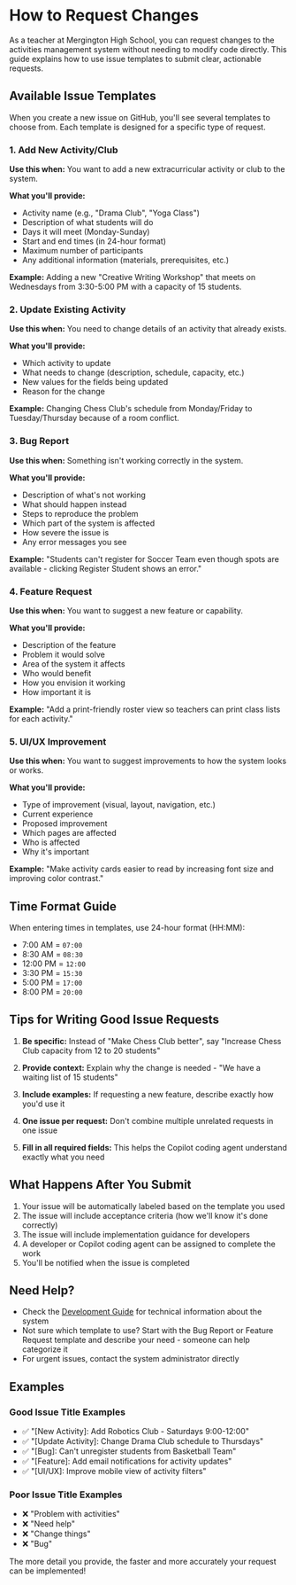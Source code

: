 # How to Request Changes

As a teacher at Mergington High School, you can request changes to the activities management system without needing to modify code directly. This guide explains how to use issue templates to submit clear, actionable requests.

## Available Issue Templates

When you create a new issue on GitHub, you'll see several templates to choose from. Each template is designed for a specific type of request.

### 1. Add New Activity/Club

**Use this when:** You want to add a new extracurricular activity or club to the system.

**What you'll provide:**
- Activity name (e.g., "Drama Club", "Yoga Class")
- Description of what students will do
- Days it will meet (Monday-Sunday)
- Start and end times (in 24-hour format)
- Maximum number of participants
- Any additional information (materials, prerequisites, etc.)

**Example:** Adding a new "Creative Writing Workshop" that meets on Wednesdays from 3:30-5:00 PM with a capacity of 15 students.

### 2. Update Existing Activity

**Use this when:** You need to change details of an activity that already exists.

**What you'll provide:**
- Which activity to update
- What needs to change (description, schedule, capacity, etc.)
- New values for the fields being updated
- Reason for the change

**Example:** Changing Chess Club's schedule from Monday/Friday to Tuesday/Thursday because of a room conflict.

### 3. Bug Report

**Use this when:** Something isn't working correctly in the system.

**What you'll provide:**
- Description of what's not working
- What should happen instead
- Steps to reproduce the problem
- Which part of the system is affected
- How severe the issue is
- Any error messages you see

**Example:** "Students can't register for Soccer Team even though spots are available - clicking Register Student shows an error."

### 4. Feature Request

**Use this when:** You want to suggest a new feature or capability.

**What you'll provide:**
- Description of the feature
- Problem it would solve
- Area of the system it affects
- Who would benefit
- How you envision it working
- How important it is

**Example:** "Add a print-friendly roster view so teachers can print class lists for each activity."

### 5. UI/UX Improvement

**Use this when:** You want to suggest improvements to how the system looks or works.

**What you'll provide:**
- Type of improvement (visual, layout, navigation, etc.)
- Current experience
- Proposed improvement
- Which pages are affected
- Who is affected
- Why it's important

**Example:** "Make activity cards easier to read by increasing font size and improving color contrast."

## Time Format Guide

When entering times in templates, use 24-hour format (HH:MM):

- 7:00 AM = `07:00`
- 8:30 AM = `08:30`
- 12:00 PM = `12:00`
- 3:30 PM = `15:30`
- 5:00 PM = `17:00`
- 8:00 PM = `20:00`

## Tips for Writing Good Issue Requests

1. **Be specific:** Instead of "Make Chess Club better", say "Increase Chess Club capacity from 12 to 20 students"

2. **Provide context:** Explain why the change is needed - "We have a waiting list of 15 students"

3. **Include examples:** If requesting a new feature, describe exactly how you'd use it

4. **One issue per request:** Don't combine multiple unrelated requests in one issue

5. **Fill in all required fields:** This helps the Copilot coding agent understand exactly what you need

## What Happens After You Submit

1. Your issue will be automatically labeled based on the template you used
2. The issue will include acceptance criteria (how we'll know it's done correctly)
3. The issue will include implementation guidance for developers
4. A developer or Copilot coding agent can be assigned to complete the work
5. You'll be notified when the issue is completed

## Need Help?

- Check the [Development Guide](./how-to-develop.md) for technical information about the system
- Not sure which template to use? Start with the Bug Report or Feature Request template and describe your need - someone can help categorize it
- For urgent issues, contact the system administrator directly

## Examples

### Good Issue Title Examples
- ✅ "[New Activity]: Add Robotics Club - Saturdays 9:00-12:00"
- ✅ "[Update Activity]: Change Drama Club schedule to Thursdays"
- ✅ "[Bug]: Can't unregister students from Basketball Team"
- ✅ "[Feature]: Add email notifications for activity updates"
- ✅ "[UI/UX]: Improve mobile view of activity filters"

### Poor Issue Title Examples
- ❌ "Problem with activities"
- ❌ "Need help"
- ❌ "Change things"
- ❌ "Bug"

The more detail you provide, the faster and more accurately your request can be implemented!
